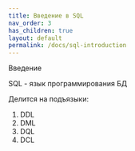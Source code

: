 ```yaml
---
title: Введение в SQL
nav_order: 3
has_children: true
layout: default
permalink: /docs/sql-introduction
---
```


Введение 

SQL - язык программирования БД

Делится на подъязыки:
1. DDL
2. DML
3. DQL
4. DCL